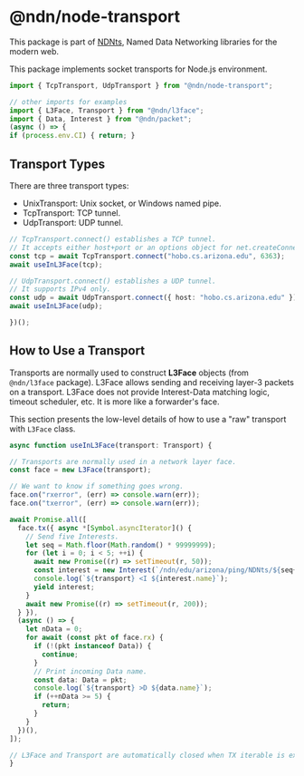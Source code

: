 # @ndn/node-transport

This package is part of [NDNts](https://yoursunny.com/p/NDNts/), Named Data Networking libraries for the modern web.

This package implements socket transports for Node.js environment.

```ts
import { TcpTransport, UdpTransport } from "@ndn/node-transport";

// other imports for examples
import { L3Face, Transport } from "@ndn/l3face";
import { Data, Interest } from "@ndn/packet";
(async () => {
if (process.env.CI) { return; }
```

## Transport Types

There are three transport types:

* UnixTransport: Unix socket, or Windows named pipe.
* TcpTransport: TCP tunnel.
* UdpTransport: UDP tunnel.

```ts
// TcpTransport.connect() establishes a TCP tunnel.
// It accepts either host+port or an options object for net.createConnection().
const tcp = await TcpTransport.connect("hobo.cs.arizona.edu", 6363);
await useInL3Face(tcp);

// UdpTransport.connect() establishes a UDP tunnel.
// It supports IPv4 only.
const udp = await UdpTransport.connect({ host: "hobo.cs.arizona.edu" });
await useInL3Face(udp);

})();
```

## How to Use a Transport

Transports are normally used to construct **L3Face** objects (from `@ndn/l3face` package).
L3Face allows sending and receiving layer-3 packets on a transport.
L3Face does not provide Interest-Data matching logic, timeout scheduler, etc.
It is more like a forwarder's face.

This section presents the low-level details of how to use a "raw" transport with `L3Face` class.

```ts
async function useInL3Face(transport: Transport) {

// Transports are normally used in a network layer face.
const face = new L3Face(transport);

// We want to know if something goes wrong.
face.on("rxerror", (err) => console.warn(err));
face.on("txerror", (err) => console.warn(err));

await Promise.all([
  face.tx({ async *[Symbol.asyncIterator]() {
    // Send five Interests.
    let seq = Math.floor(Math.random() * 99999999);
    for (let i = 0; i < 5; ++i) {
      await new Promise((r) => setTimeout(r, 50));
      const interest = new Interest(`/ndn/edu/arizona/ping/NDNts/${seq++}`);
      console.log(`${transport} <I ${interest.name}`);
      yield interest;
    }
    await new Promise((r) => setTimeout(r, 200));
  } }),
  (async () => {
    let nData = 0;
    for await (const pkt of face.rx) {
      if (!(pkt instanceof Data)) {
        continue;
      }
      // Print incoming Data name.
      const data: Data = pkt;
      console.log(`${transport} >D ${data.name}`);
      if (++nData >= 5) {
        return;
      }
    }
  })(),
]);

// L3Face and Transport are automatically closed when TX iterable is exhausted.
}
```
